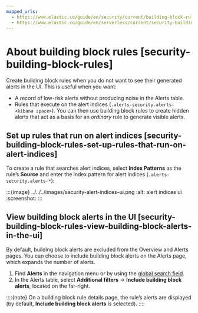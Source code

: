 ```yaml
---
mapped_urls:
  - https://www.elastic.co/guide/en/security/current/building-block-rule.html
  - https://www.elastic.co/guide/en/serverless/current/security-building-block-rules.html
---
```


# About building block rules [security-building-block-rules]

Create building block rules when you do not want to see their generated alerts in the UI. This is useful when you want:

* A record of low-risk alerts without producing noise in the Alerts table.
* Rules that execute on the alert indices (`.alerts-security.alerts-<kibana space>`). You can then use building block rules to create hidden alerts that act as a basis for an *ordinary* rule to generate visible alerts.


## Set up rules that run on alert indices [security-building-block-rules-set-up-rules-that-run-on-alert-indices]

To create a rule that searches alert indices, select **Index Patterns** as the rule’s **Source** and enter the index pattern for alert indices (`.alerts-security.alerts-*`):

:::{image} ../../../images/security-alert-indices-ui.png
:alt: alert indices ui
:screenshot:
:::


## View building block alerts in the UI [security-building-block-rules-view-building-block-alerts-in-the-ui]

By default, building block alerts are excluded from the Overview and Alerts pages. You can choose to include building block alerts on the Alerts page, which expands the number of alerts.

1. Find **Alerts** in the navigation menu or by using the [global search field](/explore-analyze/find-and-organize/find-apps-and-objects.md).
2. In the Alerts table, select **Additional filters** → **Include building block alerts**, located on the far-right.

::::{note}
On a building block rule details page, the rule’s alerts are displayed (by default, **Include building block alerts** is selected).
::::

